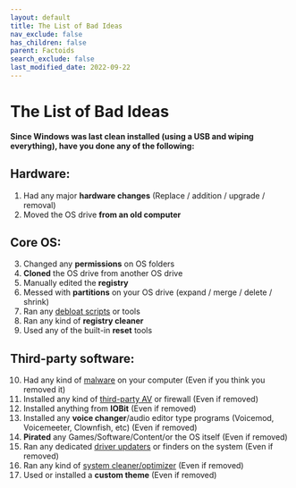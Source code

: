 ```yaml
---
layout: default
title: The List of Bad Ideas
nav_exclude: false
has_children: false
parent: Factoids
search_exclude: false
last_modified_date: 2022-09-22
---
```


# The List of Bad Ideas
****Since Windows was last **clean installed** (using a USB and wiping everything), have you done any of the following:****
## Hardware:

1. Had any major **hardware changes** (Replace / addition / upgrade / removal)
2. Moved the OS drive **from an old computer**

## Core OS:

3. Changed any **permissions** on OS folders
4. **Cloned** the OS drive from another OS drive
5. Manually edited the **registry**
6. Messed with **partitions** on your OS drive (expand / merge / delete / shrink)
7. Ran any [debloat scripts](docs/recommendations/blacklist#debloaters) or tools
8. Ran any kind of **registry cleaner**
9. Used any of the built-in **reset** tools

## Third-party software:

10. Had any kind of [malware](docs/safety-security/malware-guide) on your computer (Even if you think you removed it)
11. Installed any kind of [third-party AV](docs/recommendations/av) or firewall (Even if removed)
12. Installed anything from **IOBit** (Even if removed)
13. Installed any **voice changer**/audio editor type programs (Voicemod, Voicemeeter, Clownfish, etc) (Even if removed)
14. **Pirated** any Games/Software/Content/or the OS itself (Even if removed)
15. Ran any dedicated [driver updaters](docs/recommendations/maintenance#driver-finders) or finders on the system (Even if removed)
16. Ran any kind of [system cleaner/optimizer](docs/recommendations/maintenance#Cleaners) (Even if removed)
17. Used or installed a **custom theme** (Even if removed)
